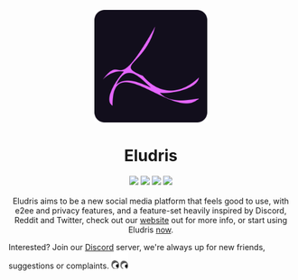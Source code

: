 <p align="center">
  <img width="200em" src="https://github.com/Eludris/.github/blob/main/assets/das_ding.png" />
</p>
<h1 align="center">Eludris</h1>
<p align="center">
  <a href="https://discord.gg/vV6v2DhWQB"><img src="https://shields.io/discord/980412957060137001?style=for-the-badge&logo=discord&labelColor=363934&label=Discord%20Server&color=363934" /></a>
  <a href="https://reddit.com/r/eludris"><img src="https://img.shields.io/static/v1?&label=%20&style=for-the-badge&message=Reddit&logo=reddit&logoColor=ff5700&color=121212&labelColor=121212" /></a>
  <a href="https://twitter.com/eludris"><img src="https://img.shields.io/static/v1?&label=%20&style=for-the-badge&message=Twitter&logo=twitter&color=15202b&labelColor=15202b" /></a>
  <a href="https://eludris.github.io/docs"><img src="https://img.shields.io/static/v1?&label=%20&style=for-the-badge&message=Docs&logo=mdbook&color=211233&labelColor=211233" /></a><br><br>
  Eludris aims to be a new social media platform that feels good to use, with e2ee and privacy features,
  and a feature-set heavily inspired by Discord, Reddit and Twitter, check out our <a href="https://eludris.com">website</a>
  out for more info, or start using Eludris <a href="https://app.eludris.com">now</a>.
</p>
</p>


Interested? Join our [Discord](https://discord.gg/vV6v2DhWQB) server, we're always up for new friends,
suggestions or complaints. <img width="30em" src="https://github.com/eludris/.github/blob/main/assets/thang-big.png" />
